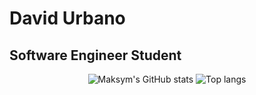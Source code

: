 # David Urbano

## Software Engineer Student

<div align="center">
<img alt="Maksym's GitHub stats" src="https://github-readme-stats.vercel.app/api?username=dalowa&show_icons=true&theme=transparent"/>
<img alt="Top langs" src="https://github-readme-stats.vercel.app/api/top-langs/?username=dalowa&layout=compact&&langs_count=8"/>
</div>
<!--
**dalowa/dalowa** is a ✨ _special_ ✨ repository because its `README.md` (this file) appears on your GitHub profile.

Here are some ideas to get you started:

- 🔭 I’m currently working on ...
- 🌱 I’m currently learning ...
- 👯 I’m looking to collaborate on ...
- 🤔 I’m looking for help with ...
- 💬 Ask me about ...
- 📫 How to reach me: ...
- 😄 Pronouns: ...
- ⚡ Fun fact: ...
-->

